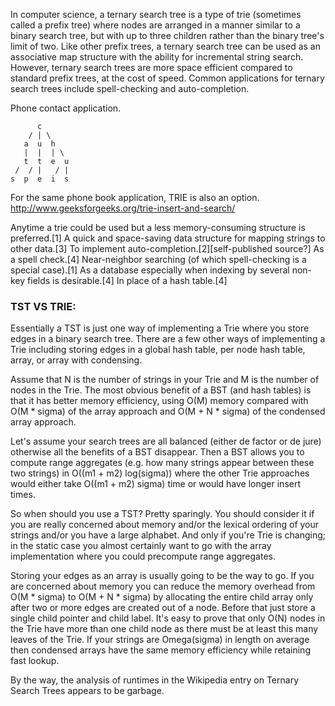 In computer science, a ternary search tree is a type of trie (sometimes called a prefix tree) where nodes are arranged in a manner similar to a binary search tree, but with up to three children rather than the binary tree's limit of two. Like other prefix trees, a ternary search tree can be used as an associative map structure with the ability for incremental string search. However, ternary search trees are more space efficient compared to standard prefix trees, at the cost of speed. Common applications for ternary search trees include spell-checking and auto-completion.

Phone contact application.

          c
        / | \
       a  u  h
       |  |  | \
       t  t  e  u
     /  / |   / |
    s  p  e  i  s

For the same phone book application, TRIE is also an option.
http://www.geeksforgeeks.org/trie-insert-and-search/

Anytime a trie could be used but a less memory-consuming structure is preferred.[1]
A quick and space-saving data structure for mapping strings to other data.[3]
To implement auto-completion.[2][self-published source?]
As a spell check.[4]
Near-neighbor searching (of which spell-checking is a special case).[1]
As a database especially when indexing by several non-key fields is desirable.[4]
In place of a hash table.[4]

###  TST VS TRIE:

Essentially a TST is just one way of implementing a Trie where you store edges in a binary search tree.  There are a few other ways of implementing a Trie including storing edges in a global hash table, per node hash table, array, or array with condensing.

Assume that N is the number of strings in your Trie and M is the number of nodes in the Trie.  The most obvious benefit of a BST (and hash tables) is that it has better memory efficiency, using O(M) memory compared with O(M * sigma) of the array approach and O(M + N * sigma) of the condensed array approach.

Let's assume your search trees are all balanced (either de factor or de jure) otherwise all the benefits of a BST disappear.  Then a BST allows you to compute range aggregates (e.g. how many strings appear between these two strings) in O((m1 + m2) log(sigma)) where the other Trie approaches would either take O((m1 + m2) sigma) time or would have longer insert times.

So when should you use a TST?  Pretty sparingly.  You should consider it if you are really concerned about memory and/or the lexical ordering of your strings and/or you have a large alphabet.  And only if you're Trie is changing; in the static case you almost certainly want to go with the array implementation where you could precompute range aggregates.

Storing your edges as an array is usually going to be the way to go.  If you are concerned about memory you can reduce the memory overhead from O(M * sigma) to O(M + N * sigma) by allocating the entire child array only after two or more edges are created out of a node.  Before that just store a single child pointer and child label.  It's easy to prove that only O(N) nodes in the Trie have more than one child node as there must be at least this many leaves of the Trie.  If your strings are Omega(sigma) in length on average then condensed arrays have the same memory efficiency while retaining fast lookup.

By the way, the analysis of runtimes in the Wikipedia entry on Ternary Search Trees appears to be garbage.


